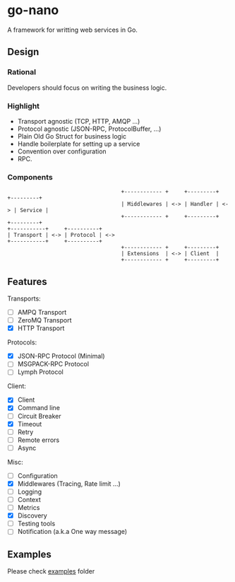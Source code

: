# go-nano

A framework for writting web services in Go.

## Design

### Rational

Developers should focus on writing the business logic.

### Highlight

- Transport agnostic (TCP, HTTP, AMQP ...)
- Protocol agnostic (JSON-RPC, ProtocolBuffer, ...)
- Plain Old Go Struct for business logic
- Handle boilerplate for setting up a service
- Convention over configuration
- RPC.

### Components
                                        +------------ +     +---------+     +---------+
                                        | Middlewares | <-> | Handler | <-> | Service |
                                        +------------ +     +---------+     +---------+
    +-----------+     +----------+
    | Transport | <-> | Protocol | <->
    +-----------+     +----------+
                                        +------------ +     +---------+
                                        | Extensions  | <-> | Client  |
                                        +------------ +     +---------+

## Features

Transports:

- [ ] AMPQ Transport
- [ ] ZeroMQ Transport
- [X] HTTP Transport

Protocols:

- [X] JSON-RPC Protocol (Minimal)
- [ ] MSGPACK-RPC Protocol
- [ ] Lymph Protocol

Client:

- [X] Client
- [X] Command line
- [ ] Circuit Breaker
- [X] Timeout
- [ ] Retry
- [ ] Remote errors
- [ ] Async

Misc:

- [ ] Configuration
- [X] Middlewares (Tracing, Rate limit ...)
- [ ] Logging
- [ ] Context
- [ ] Metrics
- [X] Discovery
- [ ] Testing tools
- [ ] Notification (a.k.a One way message)

## Examples

Please check [examples] folder

[examples]: https://github.com/mouadino/go-nano/tree/master/examples
